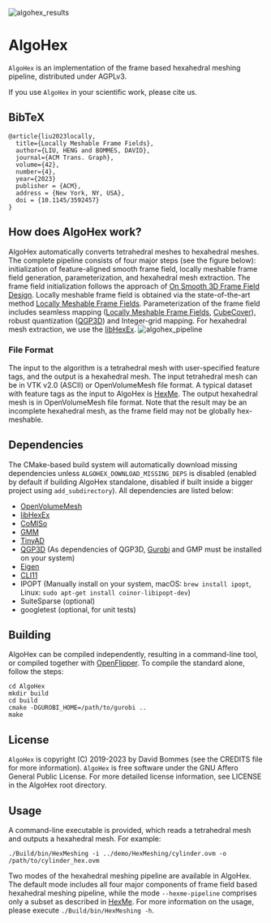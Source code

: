 
![algohex_results](https://github.com/cgg-bern/AlgoHex/assets/137911074/38e7d3be-1adf-48a9-ae5a-1f075f0d9cd3)

AlgoHex
======

`AlgoHex` is an implementation of the frame based hexahedral meshing pipeline, distributed under AGPLv3.

If you use `AlgoHex` in your scientific work, please cite us.

## BibTeX
```
@article{liu2023locally,
  title={Locally Meshable Frame Fields},
  author={LIU, HENG and BOMMES, DAVID},
  journal={ACM Trans. Graph},
  volume={42},
  number={4},
  year={2023}
  publisher = {ACM},
  address = {New York, NY, USA},
  doi = {10.1145/3592457}
}
```

## How does AlgoHex work?

AlgoHex automatically converts tetrahedral meshes to hexahedral meshes. The complete pipeline consists of four major steps (see the figure below): initialization of feature-aligned smooth frame field, locally meshable frame field generation, parameterization, and hexahedral mesh extraction. The frame field initialization follows the approach of [On Smooth 3D Frame Field Design](https://arxiv.org/abs/1507.03351). Locally meshable frame field is obtained via the state-of-the-art method [Locally Meshable Frame Fields](https://www.algohex.eu/publications/locally-meshable-frame-fields/). Parameterization of the frame field includes seamless mapping ([Locally Meshable Frame Fields](https://www.algohex.eu/publications/locally-meshable-frame-fields/), [CubeCover](http://www.mi.fu-berlin.de/en/math/groups/ag-geom/publications/db/2011_Nieser-Reitebuch-Polthier_CubeCover.pdf)), robust quantization ([QGP3D](http://graphics.cs.uos.de/papers/Volume_Parametrization_Quantization-SIGGRAPH2022.pdf)) and Integer-grid mapping. For hexahedral mesh extraction, we use the [libHexEx](https://www.graphics.rwth-aachen.de/software/libHexEx).
![algohex_pipeline](https://github.com/cgg-bern/AlgoHex/assets/137911074/e705c323-2b32-41e2-8e01-d78516dd0e07)


### File Format
The input to the algorithm is a tetrahedral mesh with user-specified feature tags, and the output is a hexahedral mesh. The input tetrahedral mesh can be in VTK v2.0 (ASCII) or OpenVolumeMesh file format. A typical dataset with feature tags as the input to AlgoHex is [HexMe](https://www.algohex.eu/publications/hex-me-if-you-can/). The output hexahedral mesh is in OpenVolumeMesh file format. Note that the result may be an incomplete hexahedral mesh, as the frame field may not be globally hex-meshable.

## Dependencies

The CMake-based build system will automatically download missing dependencies unless `ALGOHEX_DOWNLOAD_MISSING_DEPS` is disabled (enabled by default if building AlgoHex standalone, disabled if built inside a bigger project using `add_subdirectory`). All dependencies are listed below:
- [OpenVolumeMesh](https://www.openvolumemesh.org)
- [libHexEx](https://www.graphics.rwth-aachen.de/software/libHexEx)
- [CoMISo](https://www.graphics.rwth-aachen.de/software/comiso)
- [GMM](http://getfem.org/gmm.html)
- [TinyAD](https://github.com/patr-schm/TinyAD)
- [QGP3D](https://github.com/HendrikBrueckler/QGP3D) (As dependencies of QGP3D, [Gurobi](https://www.gurobi.com/) and GMP must be installed on your system)
- [Eigen](http://eigen.tuxfamily.org)
- [CLI11](https://github.com/CLIUtils/CLI11.git)
- IPOPT (Manually install on your system, macOS: `brew install ipopt`, Linux: `sudo apt-get install coinor-libipopt-dev`)
- SuiteSparse (optional)
- googletest (optional, for unit tests)


## Building

AlgoHex can be compiled independently, resulting in a command-line tool, or compiled together with [OpenFlipper](https://www.graphics.rwth-aachen.de/software/openflipper/). To compile the standard alone, follow the steps:
```
cd AlgoHex
mkdir build
cd build
cmake -DGUROBI_HOME=/path/to/gurobi ..
make
```

## License

`AlgoHex` is copyright (C) 2019-2023 by David Bommes (see the CREDITS file for more information). `AlgoHex` is free software under the GNU Affero General Public License. For more detailed license information, see LICENSE in the AlgoHex root directory.

## Usage

A command-line executable is provided, which reads a tetrahedral mesh and outputs a hexahedral mesh. For example:
```
./Build/bin/HexMeshing -i ../demo/HexMeshing/cylinder.ovm -o /path/to/cylinder_hex.ovm
```
Two modes of the hexahedral meshing pipeline are available in AlgoHex. The default mode includes all four major components of frame field based hexahedral meshing pipeline, while the mode `--hexme-pipeline` comprises only a subset as described in [HexMe](https://www.algohex.eu/publications/hex-me-if-you-can/).
For more information on the usage, please execute `./Build/bin/HexMeshing -h`.


